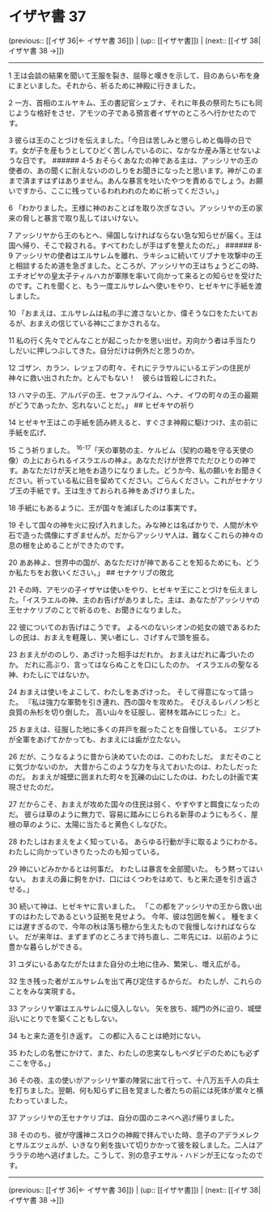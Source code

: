 # イザヤ書 37

(previous:: [[イザ 36|← イザヤ書 36]]) | (up:: [[イザヤ書]]) | (next:: [[イザ 38|イザヤ書 38 →]])

***


1 王は会談の結果を聞いて王服を裂き、屈辱と嘆きを示して、目のあらい布を身にまといました。それから、祈るために神殿に行きました。 

2 一方、首相のエルヤキム、王の書記官シェブナ、それに年長の祭司たちにも同じような格好をさせ、アモツの子である預言者イザヤのところへ行かせたのです。 

3 彼らは王のことづけを伝えました。「今日は苦しみと懲らしめと侮辱の日です。女が子を産もうとしてひどく苦しんでいるのに、なかなか産み落とせないような日です。 ###### 4-5 おそらくあなたの神である主は、アッシリヤの王の使者の、あの聞くに耐えないののしりをお聞きになったと思います。神がこのままで済ますはずはありません。あんな暴言を吐いたやつを責めるでしょう。お願いですから、ここに残っているわれわれのために祈ってください。」 

6 「わかりました。王様に神のおことばを取り次ぎなさい。アッシリヤの王の家来の脅しと暴言で取り乱してはいけない。 

7 アッシリヤから王のもとへ、帰国しなければならない急な知らせが届く。王は国へ帰り、そこで殺される。すべてわたしが手はずを整えたのだ。」 ###### 8-9 アッシリヤの使者はエルサレムを離れ、ラキシュに続いてリブナを攻撃中の王と相談するため道を急ぎました。ところが、アッシリヤの王はちょうどこの時、エチオピヤの皇太子ティルハカが軍隊を率いて向かって来るとの知らせを受けたのです。これを聞くと、もう一度エルサレムへ使いをやり、ヒゼキヤに手紙を渡しました。 

10 「おまえは、エルサレムは私の手に渡さないとか、偉そうな口をたたいておるが、おまえの信じている神にごまかされるな。 

11 私の行く先々でどんなことが起こったかを思い出せ。刃向かう者は手当たりしだいに押しつぶしてきた。自分だけは例外だと思うのか。 

12 ゴザン、カラン、レツェフの町々、それにテラサルにいるエデンの住民が神々に救い出されたか。とんでもない！　彼らは皆殺しにされた。 

13 ハマテの王、アルパデの王、セファルワイム、ヘナ、イワの町々の王の最期がどうであったか、忘れないことだ。」 ## ヒゼキヤの祈り 

14 ヒゼキヤ王はこの手紙を読み終えると、すぐさま神殿に駆けつけ、主の前に手紙を広げ、 

15 こう祈りました。 <sup class="versenum">16-17</sup>「天の軍勢の主、ケルビム（契約の箱を守る天使の像）の上におられるイスラエルの神よ。あなただけが世界でただひとりの神です。あなただけが天と地をお造りになりました。どうか今、私の願いをお聞きください。祈っている私に目を留めてください。ごらんください。これがセナケリブ王の手紙です。王は生きておられる神をあざけりました。 

18 手紙にもあるように、王が国々を滅ぼしたのは事実です。 

19 そして国々の神を火に投げ入れました。みな神とは名ばかりで、人間が木や石で造った偶像にすぎませんが。だからアッシリヤ人は、難なくこれらの神々の息の根を止めることができたのです。 

20 ああ神よ、世界中の国が、あなただけが神であることを知るためにも、どうか私たちをお救いください。」 ## セナケリブの敗北 

21 その時、アモツの子イザヤは使いをやり、ヒゼキヤ王にことづけを伝えました。「イスラエルの神、主のお告げがありました。主は、あなたがアッシリヤの王セナケリブのことで祈るのを、お聞きになりました。 

22 彼についてのお告げはこうです。 よるべのないシオンの処女の娘であるわたしの民は、おまえを軽蔑し、笑い者にし、さげすんで頭を振る。 

23 おまえがののしり、あざけった相手はだれか。 おまえはだれに毒づいたのか。 だれに高ぶり、言ってはならぬことを口にしたのか。 イスラエルの聖なる神、わたしにではないか。 

24 おまえは使いをよこして、わたしをあざけった。 そして得意になって語った。 『私は強力な軍勢を引き連れ、西の国々を攻めた。 そびえるレバノン杉と良質の糸杉を切り倒した。 高い山々を征服し、密林を踏みにじった』と。 

25 おまえは、征服した地に多くの井戸を掘ったことを自慢している。 エジプトが全軍をあげてかかっても、おまえには歯が立たない。 

26 だが、こうなるように昔から決めていたのは、このわたしだ。 まだそのことに気づかないのか。 大昔からこのような力を与えておいたのは、わたしだったのだ。 おまえが城壁に囲まれた町々を瓦礫の山にしたのは、わたしの計画で実現させたのだ。 

27 だからこそ、おまえが攻めた国々の住民は弱く、やすやすと餌食になったのだ。 彼らは草のように無力で、容易に踏みにじられる新芽のようにもろく、屋根の草のように、太陽に当たると黄色くしなびた。 

28 わたしはおまえをよく知っている。 あらゆる行動が手に取るようにわかる。 わたしに向かっていきりたったのも知っている。 

29 神にいどみかかるとは何事だ。 わたしは暴言を全部聞いた。 もう黙ってはいない。 おまえの鼻に鉤をかけ、口にはくつわをはめて、もと来た道を引き返させる。」 

30 続いて神は、ヒゼキヤに言いました。 「この都をアッシリヤの王から救い出すのはわたしであるという証拠を見せよう。 今年、彼は包囲を解く。 種をまくには遅すぎるので、今年の秋は落ち穂から生えたもので我慢しなければならない。 だが来年は、まずまずのところまで持ち直し、二年先には、以前のように豊かな暮らしができる。 

31 ユダにいるあなたがたはまた自分の土地に住み、繁栄し、増え広がる。 

32 生き残った者がエルサレムを出て再び定住するからだ。 わたしが、これらのことをみな実現する。 

33 アッシリヤ軍はエルサレムに侵入しない。 矢を放ち、城門の外に迫り、城壁沿いにとりでを築くこともしない。 

34 もと来た道を引き返す。 この都に入ることは絶対にない。 

35 わたしの名誉にかけて、また、わたしの忠実なしもべダビデのためにも必ずここを守る。」 

36 その夜、主の使いがアッシリヤ軍の陣営に出て行って、十八万五千人の兵士を打ちました。翌朝、何も知らずに目を覚ました者たちの前には死体が累々と横たわっていました。 

37 アッシリヤの王セナケリブは、自分の国のニネベへ逃げ帰りました。 

38 そののち、彼が守護神ニスロクの神殿で拝んでいた時、息子のアデラメレクとサルエツェルが、いきなり剣を抜いて切りかかって彼を殺しました。二人はアララテの地へ逃げました。こうして、別の息子エサル・ハドンが王になったのです。

***

(previous:: [[イザ 36|← イザヤ書 36]]) | (up:: [[イザヤ書]]) | (next:: [[イザ 38|イザヤ書 38 →]])
